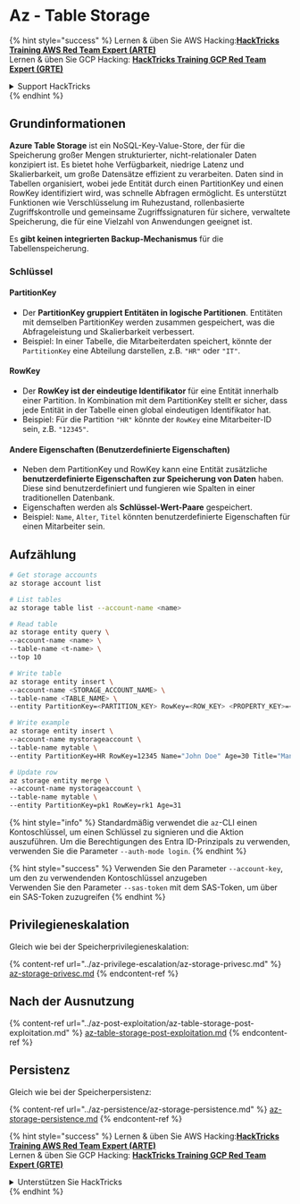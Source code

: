 # Az - Table Storage

{% hint style="success" %}
Lernen & üben Sie AWS Hacking:<img src="../../../.gitbook/assets/image (1) (1) (1) (1).png" alt="" data-size="line">[**HackTricks Training AWS Red Team Expert (ARTE)**](https://training.hacktricks.xyz/courses/arte)<img src="../../../.gitbook/assets/image (1) (1) (1) (1).png" alt="" data-size="line">\
Lernen & üben Sie GCP Hacking: <img src="../../../.gitbook/assets/image (2) (1).png" alt="" data-size="line">[**HackTricks Training GCP Red Team Expert (GRTE)**<img src="../../../.gitbook/assets/image (2) (1).png" alt="" data-size="line">](https://training.hacktricks.xyz/courses/grte)

<details>

<summary>Support HackTricks</summary>

* Überprüfen Sie die [**Abonnementpläne**](https://github.com/sponsors/carlospolop)!
* **Treten Sie der** 💬 [**Discord-Gruppe**](https://discord.gg/hRep4RUj7f) oder der [**Telegram-Gruppe**](https://t.me/peass) bei oder **folgen** Sie uns auf **Twitter** 🐦 [**@hacktricks\_live**](https://twitter.com/hacktricks_live)**.**
* **Teilen Sie Hacking-Tricks, indem Sie PRs an die** [**HackTricks**](https://github.com/carlospolop/hacktricks) und [**HackTricks Cloud**](https://github.com/carlospolop/hacktricks-cloud) GitHub-Repos senden.

</details>
{% endhint %}

## Grundinformationen

**Azure Table Storage** ist ein NoSQL-Key-Value-Store, der für die Speicherung großer Mengen strukturierter, nicht-relationaler Daten konzipiert ist. Es bietet hohe Verfügbarkeit, niedrige Latenz und Skalierbarkeit, um große Datensätze effizient zu verarbeiten. Daten sind in Tabellen organisiert, wobei jede Entität durch einen PartitionKey und einen RowKey identifiziert wird, was schnelle Abfragen ermöglicht. Es unterstützt Funktionen wie Verschlüsselung im Ruhezustand, rollenbasierte Zugriffskontrolle und gemeinsame Zugriffssignaturen für sichere, verwaltete Speicherung, die für eine Vielzahl von Anwendungen geeignet ist.

Es **gibt keinen integrierten Backup-Mechanismus** für die Tabellenspeicherung.

### Schlüssel

#### **PartitionKey**

* Der **PartitionKey gruppiert Entitäten in logische Partitionen**. Entitäten mit demselben PartitionKey werden zusammen gespeichert, was die Abfrageleistung und Skalierbarkeit verbessert.
* Beispiel: In einer Tabelle, die Mitarbeiterdaten speichert, könnte der `PartitionKey` eine Abteilung darstellen, z.B. `"HR"` oder `"IT"`.

#### **RowKey**

* Der **RowKey ist der eindeutige Identifikator** für eine Entität innerhalb einer Partition. In Kombination mit dem PartitionKey stellt er sicher, dass jede Entität in der Tabelle einen global eindeutigen Identifikator hat.
* Beispiel: Für die Partition `"HR"` könnte der `RowKey` eine Mitarbeiter-ID sein, z.B. `"12345"`.

#### **Andere Eigenschaften (Benutzerdefinierte Eigenschaften)**

* Neben dem PartitionKey und RowKey kann eine Entität zusätzliche **benutzerdefinierte Eigenschaften zur Speicherung von Daten** haben. Diese sind benutzerdefiniert und fungieren wie Spalten in einer traditionellen Datenbank.
* Eigenschaften werden als **Schlüssel-Wert-Paare** gespeichert.
* Beispiel: `Name`, `Alter`, `Titel` könnten benutzerdefinierte Eigenschaften für einen Mitarbeiter sein.

## Aufzählung
```bash
# Get storage accounts
az storage account list

# List tables
az storage table list --account-name <name>

# Read table
az storage entity query \
--account-name <name> \
--table-name <t-name> \
--top 10

# Write table
az storage entity insert \
--account-name <STORAGE_ACCOUNT_NAME> \
--table-name <TABLE_NAME> \
--entity PartitionKey=<PARTITION_KEY> RowKey=<ROW_KEY> <PROPERTY_KEY>=<PROPERTY_VALUE>

# Write example
az storage entity insert \
--account-name mystorageaccount \
--table-name mytable \
--entity PartitionKey=HR RowKey=12345 Name="John Doe" Age=30 Title="Manager"

# Update row
az storage entity merge \
--account-name mystorageaccount \
--table-name mytable \
--entity PartitionKey=pk1 RowKey=rk1 Age=31
```
{% hint style="info" %}
Standardmäßig verwendet die `az`-CLI einen Kontoschlüssel, um einen Schlüssel zu signieren und die Aktion auszuführen. Um die Berechtigungen des Entra ID-Prinzipals zu verwenden, verwenden Sie die Parameter `--auth-mode login`.
{% endhint %}

{% hint style="success" %}
Verwenden Sie den Parameter `--account-key`, um den zu verwendenden Kontoschlüssel anzugeben\
Verwenden Sie den Parameter `--sas-token` mit dem SAS-Token, um über ein SAS-Token zuzugreifen
{% endhint %}

## Privilegieneskalation

Gleich wie bei der Speicherprivilegieneskalation:

{% content-ref url="../az-privilege-escalation/az-storage-privesc.md" %}
[az-storage-privesc.md](../az-privilege-escalation/az-storage-privesc.md)
{% endcontent-ref %}

## Nach der Ausnutzung

{% content-ref url="../az-post-exploitation/az-table-storage-post-exploitation.md" %}
[az-table-storage-post-exploitation.md](../az-post-exploitation/az-table-storage-post-exploitation.md)
{% endcontent-ref %}

## Persistenz

Gleich wie bei der Speicherpersistenz:

{% content-ref url="../az-persistence/az-storage-persistence.md" %}
[az-storage-persistence.md](../az-persistence/az-storage-persistence.md)
{% endcontent-ref %}

{% hint style="success" %}
Lernen & üben Sie AWS Hacking:<img src="../../../.gitbook/assets/image (1) (1) (1) (1).png" alt="" data-size="line">[**HackTricks Training AWS Red Team Expert (ARTE)**](https://training.hacktricks.xyz/courses/arte)<img src="../../../.gitbook/assets/image (1) (1) (1) (1).png" alt="" data-size="line">\
Lernen & üben Sie GCP Hacking: <img src="../../../.gitbook/assets/image (2) (1).png" alt="" data-size="line">[**HackTricks Training GCP Red Team Expert (GRTE)**<img src="../../../.gitbook/assets/image (2) (1).png" alt="" data-size="line">](https://training.hacktricks.xyz/courses/grte)

<details>

<summary>Unterstützen Sie HackTricks</summary>

* Überprüfen Sie die [**Abonnementpläne**](https://github.com/sponsors/carlospolop)!
* **Treten Sie der** 💬 [**Discord-Gruppe**](https://discord.gg/hRep4RUj7f) oder der [**Telegram-Gruppe**](https://t.me/peass) bei oder **folgen** Sie uns auf **Twitter** 🐦 [**@hacktricks\_live**](https://twitter.com/hacktricks_live)**.**
* **Teilen Sie Hacking-Tricks, indem Sie PRs an die** [**HackTricks**](https://github.com/carlospolop/hacktricks) und [**HackTricks Cloud**](https://github.com/carlospolop/hacktricks-cloud) GitHub-Repos senden.

</details>
{% endhint %}
